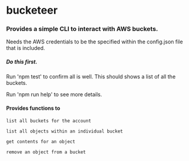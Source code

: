 # bucketeer

### Provides a simple CLI to interact with AWS buckets.
Needs the AWS credentials to be the specified within the config.json file that is included. 
##### Do this first.
Run 'npm test' to confirm all is well. This should shows a list of all the buckets.

Run 'npm run help' to see more details.

#### Provides functions to 
    
    list all buckets for the account
    
    list all objects within an individual bucket
    
    get contents for an object
    
    remove an object from a bucket
